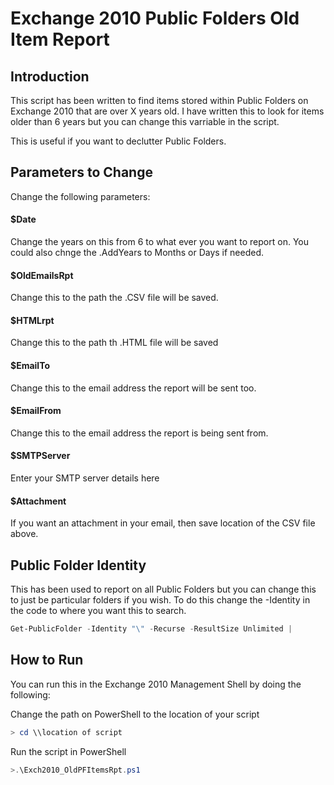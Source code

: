 # Exchange 2010 Public Folders Old Item Report

## Introduction

This script has been written to find items stored within Public Folders on Exchange 2010 that are over X years old. I have written this to look for items older than 6 years but you can change this varriable in the script.

This is useful if you want to declutter Public Folders.

## Parameters to Change

Change the following parameters:

#### $Date
Change the years on this from 6 to what ever you want to report on. You could also chnge the .AddYears to Months or Days if needed.
#### $OldEmailsRpt
Change this to the path the .CSV file will be saved.
#### $HTMLrpt
Change this to the path th .HTML file will be saved
#### $EmailTo
Change this to the email address the report will be sent too.
#### $EmailFrom
Change this to the email address the report is being sent from.
#### $SMTPServer
Enter your SMTP server details here
#### $Attachment
If you want an attachment in your email, then save location of the CSV file above.

## Public Folder Identity

This has been used to report on all Public Folders but you can change this to just be particular folders if you wish. To do this change the -Identity in the code to where you want this to search.
```powershell
Get-PublicFolder -Identity "\" -Recurse -ResultSize Unlimited |
```
## How to Run

You can run this in the Exchange 2010 Management Shell by doing the following:

Change the path on PowerShell to the location of your script
```powershell
> cd \\location of script
```
Run the script in PowerShell
```powershell
>.\Exch2010_OldPFItemsRpt.ps1
```